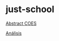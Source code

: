 # just-school
 
[Abstract COES](https://educacion-meritocracia.github.io/just-school/conferencias/coes/propuesta.html) 

[Análisis](https://educacion-meritocracia.github.io/just-school/processing/analisis.html) 
